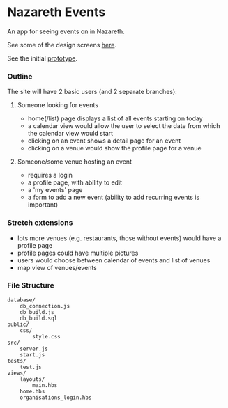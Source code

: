 # Nazareth Events

An app for seeing events on in Nazareth.

See some of the design screens [here](https://xd.adobe.com/view/93f73c2d-4a2d-4eb0-9926-5f17e41f5e30/).

See the initial [prototype](http://nav-events.herokuapp.com/nav).

### Outline
The site will have 2 basic users (and 2 separate branches):
1) Someone looking for events
    - home(/list) page displays a list of all events starting on today
    - a calendar view would allow the user to select the date from which the calendar view would start
    - clicking on an event shows a detail page for an event
    - clicking on a venue would show the profile page for a venue
  
2) Someone/some venue hosting an event
    - requires a login
    - a profile page, with ability to edit
    - a 'my events' page
    - a form to add a new event (ability to add recurring events is important)

### Stretch extensions
- lots more venues (e.g. restaurants, those without events) would have a profile page
- profile pages could have multiple pictures
- users would choose between calendar of events and list of venues
- map view of venues/events

### File Structure
```
database/
    db_connection.js
    db_build.js
    db_build.sql
public/
    css/
        style.css
src/
    server.js
    start.js
tests/
    test.js
views/
    layouts/
        main.hbs
    home.hbs
    organisations_login.hbs
```
